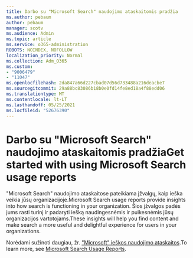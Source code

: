 ```yaml
---
title: Darbo su "Microsoft Search" naudojimo ataskaitomis pradžia
ms.author: pebaum
author: pebaum
manager: scotv
ms.audience: Admin
ms.topic: article
ms.service: o365-administration
ROBOTS: NOINDEX, NOFOLLOW
localization_priority: Normal
ms.collection: Adm_O365
ms.custom:
- "9006479"
- "11047"
ms.openlocfilehash: 2da847a66d227cbad07d56d733488a216deacbe7
ms.sourcegitcommit: 29a88bc83086b18b0e0fd14fe8ed18a4f88edd06
ms.translationtype: MT
ms.contentlocale: lt-LT
ms.lasthandoff: 05/25/2021
ms.locfileid: "52676390"
---
```

# <a name="get-started-with-using-microsoft-search-usage-reports"></a><span data-ttu-id="6d05a-102">Darbo su "Microsoft Search" naudojimo ataskaitomis pradžia</span><span class="sxs-lookup"><span data-stu-id="6d05a-102">Get started with using Microsoft Search usage reports</span></span>

<span data-ttu-id="6d05a-103">"Microsoft Search" naudojimo ataskaitose pateikiama įžvalgų, kaip ieška veikia jūsų organizacijoje.</span><span class="sxs-lookup"><span data-stu-id="6d05a-103">Microsoft Search usage reports provide insights into how search is functioning in your organization.</span></span> <span data-ttu-id="6d05a-104">Šios įžvalgos padės jums rasti turinį ir padaryti iešką naudingesnėmis ir puikesnėmis jūsų organizacijos vartotojams.</span><span class="sxs-lookup"><span data-stu-id="6d05a-104">These insights will help you find content and make search a more useful and delightful experience for users in your organizations.</span></span>

<span data-ttu-id="6d05a-105">Norėdami sužinoti daugiau, žr. ["Microsoft" ieškos naudojimo ataskaitos](https://go.microsoft.com/fwlink/?linkid=2152048).</span><span class="sxs-lookup"><span data-stu-id="6d05a-105">To learn more, see [Microsoft Search Usage Reports](https://go.microsoft.com/fwlink/?linkid=2152048).</span></span>
